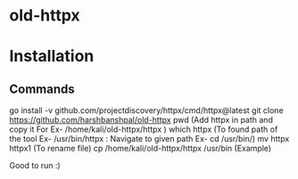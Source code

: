 # old-httpx

# Installation
## Commands
go install -v github.com/projectdiscovery/httpx/cmd/httpx@latest
git clone https://github.com/harshbanshpal/old-httpx
pwd (Add httpx in path and copy it For Ex- /home/kali/old-httpx/httpx )
which httpx (To found path of the tool Ex- /usr/bin/httpx
: Navigate to given path Ex- cd /usr/bin/)
mv httpx httpx1 (To rename file)
cp /home/kali/old-httpx/httpx /usr/bin (Example)

Good to run :)
